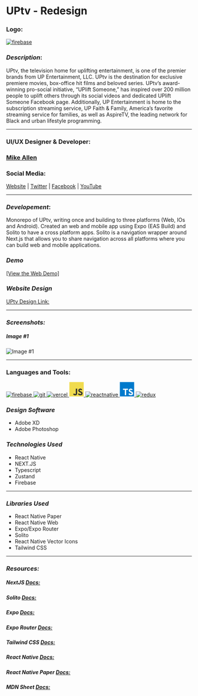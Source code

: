 # UPtv - Redesign

### Logo:

<p align="left">  <a href="https://www.uptv.com" target="_blank" rel="noreferrer"> <img src="https://uptv.com/wp-content/themes/uptv2020/img/uptv-logo-white.svg" alt="firebase" width="400" /> </a> 
</p>

### **_Description_**:

UPtv, the television home for uplifting entertainment, is one of the premier brands from UP Entertainment, LLC. UPtv is the destination for exclusive premiere movies, box-office hit films and beloved series. UPtv’s award-winning pro-social initiative, “UPlift Someone,” has inspired over 200 million people to uplift others through its social videos and dedicated UPlift Someone Facebook page. Additionally, UP Entertainment is home to the subscription streaming service, UP Faith & Family, America’s favorite streaming service for families, as well as AspireTV, the leading network for Black and urban lifestyle programming.

---

### UI/UX Designer & Developer:

### [Mike Allen](https://www.linkedin.com/in/michael-allen-3b538429)

### Social Media:

[Website](https://www.uptv.com) | [Twitter](https://www.twitter.com/uptv) | [Facebook](https://www.facebook.com/UPtv) | [YouTube](https://www.youtube.com/user/upliftingtv)

---

### **_Developement_**:

Monorepo of UPtv, writing once and building to three platforms (Web, IOs and Android). Created an web and mobile app using Expo (EAS Build) and Solito to have a cross platform apps. Solito is a navigation wrapper around Next.js that allows you to share navigation across all platforms where you can build web and mobile applications.

### **_Demo_**

[[View the Web Demo]](https://uptvmono-next-git-main-mikefacesny.vercel.app/movies)

### **_Website Design_**

[UPtv Design Link:](https://www.behance.net/gallery/170347715/UPtv-Redesign)

---

### **_Screenshots:_**

##### Image #1

![Image #1](https://mir-s3-cdn-cf.behance.net/project_modules/2800_opt_1/68de23170347715.645c3113ee8a9.jpg)

---

<h3 align="left">Languages and Tools:</h3>
<p align="left">  <a href="https://firebase.google.com/" target="_blank" rel="noreferrer"> <img src="https://www.vectorlogo.zone/logos/firebase/firebase-icon.svg" alt="firebase" width="40" height="40"/> </a> <a href="https://nextjs.org/" target="_blank" rel="noreferrer"> <img src="https://ui-lib.com/blog/wp-content/uploads/2021/12/nextjs-boilerplate-logo.png" alt="git" width="40" height="40"/> </a> <a  href="https://vercel.com" target="_blank" rel="noreferrer"> <img src="https://encrypted-tbn0.gstatic.com/images?q=tbn:ANd9GcS-vtiBy89TRfu4e7bC7WJpf1IX1TPuOvyhJw&usqp=CAU" alt="vercel" width="40" height="40" /> </a><a href="https://developer.mozilla.org/en-US/docs/Web/JavaScript" target="_blank" rel="noreferrer"> <img src="https://raw.githubusercontent.com/devicons/devicon/master/icons/javascript/javascript-original.svg" alt="javascript" width="40" height="40"/> </a>  <a href="https://reactnative.dev/" target="_blank" rel="noreferrer"> <img src="https://reactnative.dev/img/header_logo.svg" alt="reactnative" width="40" height="40"/> </a></a>  <a href="https://www.typescriptlang.org/" target="_blank" rel="noreferrer"> <img src="https://raw.githubusercontent.com/devicons/devicon/master/icons/typescript/typescript-original.svg" alt="typescript" width="40" height="40"/> </a> <a href="https://github.com/pmndrs/zustand#typescript-usage" target="_blank" rel="noreferrer"> <img src="https://img.stackshare.io/service/11559/zustand.png" alt="redux" width="40" height="40"/> </a> </p>

### **_Design Software_**

- Adobe XD
- Adobe Photoshop

### **_Technologies Used_**

- React Native
- NEXT.JS
- Typescript
- Zustand
- Firebase

---

### **_Libraries Used_**

- React Native Paper
- React Native Web
- Expo/Expo Router
- Solito
- React Native Vector Icons
- Tailwind CSS

---

### **_Resources:_**

##### NextJS [Docs:](https://nextjs.org/docs)

##### Solito [Docs:](https://nextjs.org/docs)

##### Expo [Docs:](https://docs.expo.dev/)

##### Expo Router [Docs:](https://expo.github.io/router/docs/)

##### Tailwind CSS [Docs:](https://tailwindcss.com/docs/installation)

##### React Native [Docs:](https://reactnative.dev)

##### React Native Paper [Docs:](https://callstack.github.io/react-native-paper/docs/guides/getting-started/)

##### MDN Sheet [Docs:](https://developer.mozilla.org/en-US/docs/Web/API/Element/getBoundingClientRect)
